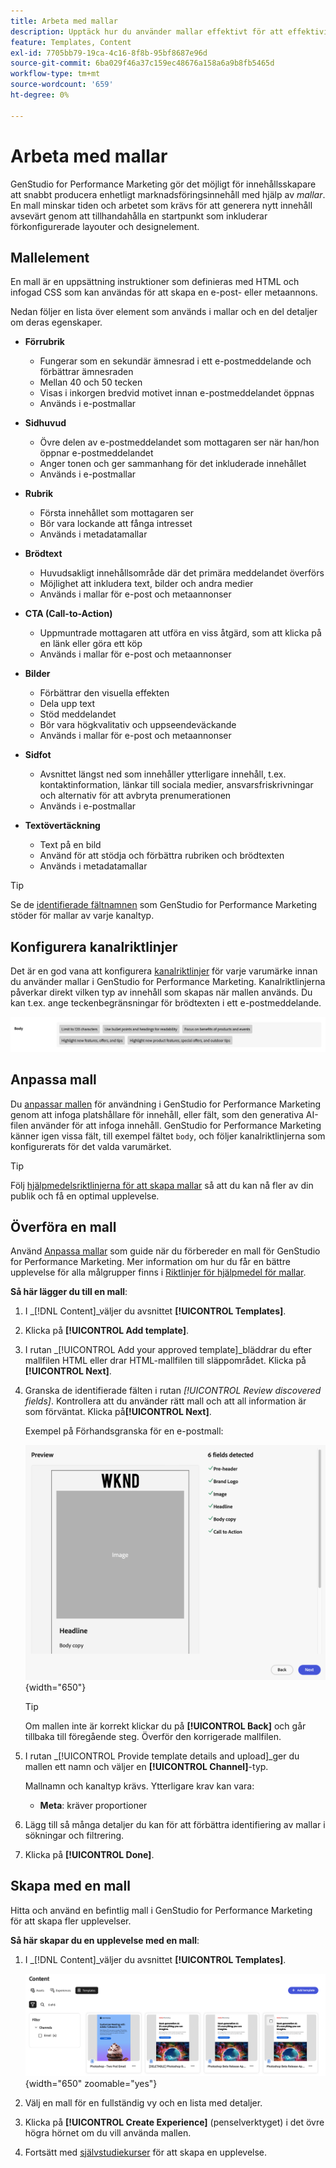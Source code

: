 ```yaml
---
title: Arbeta med mallar
description: Upptäck hur du använder mallar effektivt för att effektivisera din kreativa process i Adobe GenStudio for Performance Marketing.
feature: Templates, Content
exl-id: 7705bb79-19ca-4c16-8f8b-95bf8687e96d
source-git-commit: 6ba029f46a37c159ec48676a158a6a9b8fb5465d
workflow-type: tm+mt
source-wordcount: '659'
ht-degree: 0%

---
```


# Arbeta med mallar

GenStudio for Performance Marketing gör det möjligt för innehållsskapare att snabbt producera enhetligt marknadsföringsinnehåll med hjälp av _mallar_. En mall minskar tiden och arbetet som krävs för att generera nytt innehåll avsevärt genom att tillhandahålla en startpunkt som inkluderar förkonfigurerade layouter och designelement.

## Mallelement

En mall är en uppsättning instruktioner som definieras med HTML och infogad CSS som kan användas för att skapa en e-post- eller metaannons.

Nedan följer en lista över element som används i mallar och en del detaljer om deras egenskaper.

- **Förrubrik**

   - Fungerar som en sekundär ämnesrad i ett e-postmeddelande och förbättrar ämnesraden
   - Mellan 40 och 50 tecken
   - Visas i inkorgen bredvid motivet innan e-postmeddelandet öppnas
   - Används i e-postmallar

- **Sidhuvud**

   - Övre delen av e-postmeddelandet som mottagaren ser när han/hon öppnar e-postmeddelandet
   - Anger tonen och ger sammanhang för det inkluderade innehållet
   - Används i e-postmallar

- **Rubrik**

   - Första innehållet som mottagaren ser
   - Bör vara lockande att fånga intresset
   - Används i metadatamallar

- **Brödtext**

   - Huvudsakligt innehållsområde där det primära meddelandet överförs
   - Möjlighet att inkludera text, bilder och andra medier
   - Används i mallar för e-post och metaannonser

- **CTA (Call-to-Action)**

   - Uppmuntrade mottagaren att utföra en viss åtgärd, som att klicka på en länk eller göra ett köp
   - Används i mallar för e-post och metaannonser

- **Bilder**

   - Förbättrar den visuella effekten
   - Dela upp text
   - Stöd meddelandet
   - Bör vara högkvalitativ och uppseendeväckande
   - Används i mallar för e-post och metaannonser

- **Sidfot**

   - Avsnittet längst ned som innehåller ytterligare innehåll, t.ex. kontaktinformation, länkar till sociala medier, ansvarsfriskrivningar och alternativ för att avbryta prenumerationen
   - Används i e-postmallar

- **Textövertäckning**

   - Text på en bild
   - Använd för att stödja och förbättra rubriken och brödtexten
   - Används i metadatamallar

>[!TIP]
>
>Se de [identifierade fältnamnen](customize-template.md#recognized-field-names) som GenStudio for Performance Marketing stöder för mallar av varje kanaltyp.

## Konfigurera kanalriktlinjer

Det är en god vana att konfigurera [kanalriktlinjer](../guidelines/brands.md#channel-guidelines) för varje varumärke innan du använder mallar i GenStudio for Performance Marketing. Kanalriktlinjerna påverkar direkt vilken typ av innehåll som skapas när mallen används. Du kan t.ex. ange teckenbegränsningar för brödtexten i ett e-postmeddelande.

![Specifikationer för brödtext](/help/assets/channel-email-body.png)

## Anpassa mall

Du [anpassar mallen](customize-template.md) för användning i GenStudio for Performance Marketing genom att infoga platshållare för innehåll, eller fält, som den generativa AI-filen använder för att infoga innehåll. GenStudio for Performance Marketing känner igen vissa fält, till exempel fältet `body`, och följer kanalriktlinjerna som konfigurerats för det valda varumärket.

>[!TIP]
>
>Följ [hjälpmedelsriktlinjerna för att skapa mallar](accessibility-for-templates.md) så att du kan nå fler av din publik och få en optimal upplevelse.

## Överföra en mall

Använd [Anpassa mallar](customize-template.md) som guide när du förbereder en mall för GenStudio for Performance Marketing. Mer information om hur du får en bättre upplevelse för alla målgrupper finns i [Riktlinjer för hjälpmedel för mallar](accessibility-for-templates.md).

**Så här lägger du till en mall**:

1. I _[!DNL Content]_väljer du avsnittet **[!UICONTROL Templates]**.

1. Klicka på **[!UICONTROL Add template]**.

1. I rutan _[!UICONTROL Add your approved template]_bläddrar du efter mallfilen HTML eller drar HTML-mallfilen till släppområdet. Klicka på&#x200B;**[!UICONTROL Next]**.

1. Granska de identifierade fälten i rutan _[!UICONTROL Review discovered fields]_. Kontrollera att du använder rätt mall och att all information är som förväntat. Klicka på&#x200B;**[!UICONTROL Next]**.

   Exempel på Förhandsgranska för en e-postmall:

   ![Förhandsgranskningsfält har identifierats](../../assets/template-detected-fields.png){width="650"}

   >[!TIP]
   >
   >Om mallen inte är korrekt klickar du på **[!UICONTROL Back]** och går tillbaka till föregående steg. Överför den korrigerade mallfilen.

1. I rutan _[!UICONTROL Provide template details and upload]_ger du mallen ett namn och väljer en **[!UICONTROL Channel]**-typ.

   Mallnamn och kanaltyp krävs. Ytterligare krav kan vara:

   - **Meta**: kräver proportioner
   <!-- - **Display ads**: requires Dimensions -->

1. Lägg till så många detaljer du kan för att förbättra identifiering av mallar i sökningar och filtrering.

1. Klicka på **[!UICONTROL Done]**.

## Skapa med en mall

Hitta och använd en befintlig mall i GenStudio for Performance Marketing för att skapa fler upplevelser.

**Så här skapar du en upplevelse med en mall**:

1. I _[!DNL Content]_väljer du avsnittet **[!UICONTROL Templates]**.

   ![Listan Innehållsmall](../../assets/content-templates.png){width="650" zoomable="yes"}

1. Välj en mall för en fullständig vy och en lista med detaljer.

1. Klicka på **[!UICONTROL Create Experience]** (penselverktyget) i det övre högra hörnet om du vill använda mallen.

1. Fortsätt med [självstudiekurser](/help/tutorials/tutorials.md) för att skapa en upplevelse.
